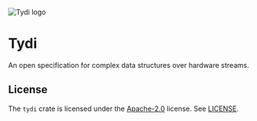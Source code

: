 ![Tydi logo](https://raw.github.com/abs-tudelft/tydi/master/book/src/tydi_logo.svg?sanitize=true)

# Tydi

An open specification for complex data structures over hardware streams.

## License

The `tydi` crate is licensed under the [Apache-2.0] license. See [LICENSE].

[Apache-2.0]: https://www.apache.org/licenses/LICENSE-2.0
[LICENSE]: ./LICENSE

